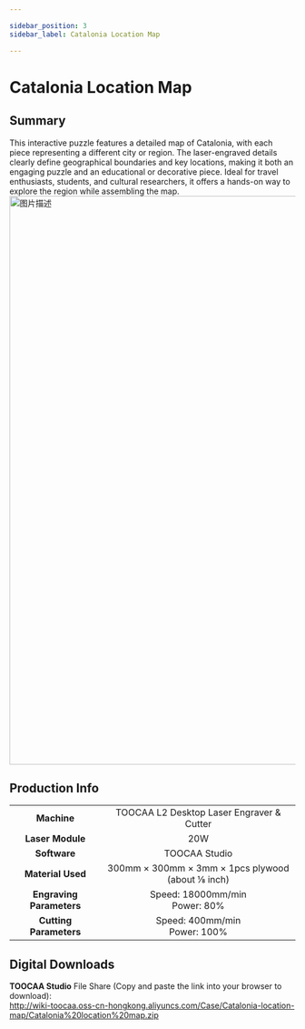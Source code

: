```yaml
---

sidebar_position: 3
sidebar_label: Catalonia Location Map

---
```

# Catalonia Location Map
## Summary
This interactive puzzle features a detailed map of Catalonia, with each piece representing a different city or region. The laser-engraved details clearly define geographical boundaries and key locations, making it both an engaging puzzle and an educational or decorative piece. Ideal for travel enthusiasts, students, and cultural researchers, it offers a hands-on way to explore the region while assembling the map.
<img src="http://wiki-toocaa.oss-cn-hongkong.aliyuncs.com/Case/Catalonia-location-map/1.png" alt="图片描述" width="1000" />

## Production Info
|  |  |  
| :---: | :---: | 
| **Machine** | TOOCAA L2 Desktop Laser Engraver & Cutter |
| **Laser Module** | 20W |
| **Software** | TOOCAA Studio |
| **Material Used** | 300mm × 300mm × 3mm × 1pcs plywood (about ⅛ inch) |
| **Engraving Parameters** | Speed: 18000mm/min <br/>Power: 80% |
| **Cutting Parameters** | Speed: 400mm/min <br/>Power: 100% |

## Digital Downloads
**TOOCAA Studio** File Share (Copy and paste the link into your browser to download):  <br/>
http://wiki-toocaa.oss-cn-hongkong.aliyuncs.com/Case/Catalonia-location-map/Catalonia%20location%20map.zip  <br/>
